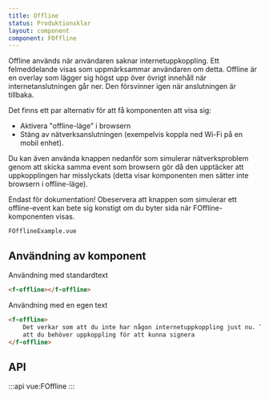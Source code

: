 ```yaml
---
title: Offline
status: Produktionsklar
layout: component
component: FOffline
---
```


Offline används när användaren saknar internetuppkoppling.
Ett felmeddelande visas som uppmärksammar användaren om detta.
Offline är en overlay som lägger sig högst upp över övrigt innehåll när internetanslutningen går ner.
Den försvinner igen när anslutningen är tillbaka.

Det finns ett par alternativ för att få komponenten att visa sig:

- Aktivera "offline-läge" i browsern
- Stäng av nätverksanslutningen (exempelvis koppla ned Wi-Fi på en mobil enhet).

Du kan även använda knappen nedanför som simulerar nätverksproblem genom att skicka samma event som browsern gör då den upptäcker att uppkopplingen har misslyckats (detta visar komponenten men sätter inte browsern i offline-läge).

Endast för dokumentation!
Obeservera att knappen som simulerar ett offline-event kan bete sig konstigt om du byter sida när FOffline-komponenten visas.

```import
FOfflineExample.vue
```

## Användning av komponent

Användning med standardtext

```html
<f-offline></f-offline>
```

Användning med en egen text

```html
<f-offline>
    Det verkar som att du inte har någon internetuppkoppling just nu. Tänk på
    att du behöver uppkoppling för att kunna signera
</f-offline>
```

## API

:::api
vue:FOffline
:::
